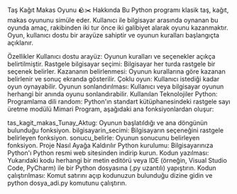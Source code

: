 Taş Kağıt Makas Oyunu 🪨✂️
Hakkında
Bu Python programı klasik taş, kağıt, makas oyununu simüle eder. Kullanıcı ile bilgisayar arasında oynanan bu oyunda amaç, rakibinden iki tur önce iki galibiyet alarak oyunu kazanmaktır. Oyun, kullanıcı dostu bir arayüze sahiptir ve oyunun kuralları başlangıçta açıklanır.

Özellikler
Kullanıcı dostu arayüz: Oyunun kuralları ve seçenekler açıkça belirtilmiştir.
Rastgele bilgisayar seçimi: Bilgisayar her turda rastgele bir seçenek belirler.
Kazananın belirlenmesi: Oyunun kurallarına göre kazanan belirlenir ve sonuç ekranda gösterilir.
Çoklu oyun: Kullanıcı istediği kadar oyun oynayabilir.
Oyunun sonlandırılması: Kullanıcı veya bilgisayar oyunun herhangi bir anında oyunu sonlandırabilir.
Kullanılan Teknolojiler
Python: Programlama dili
random: Python'ın standart kütüphanesindeki rastgele sayı üretme modülü
Mimari
Program, aşağıdaki ana fonksiyonlardan oluşur:

tas_kagit_makas_Tunay_Aktug: Oyunun başlatıldığı ve ana döngünün bulunduğu fonksiyon.
bilgisayarin_secimi: Bilgisayarın seçeneğini rastgele belirleyen fonksiyon.
sonucu_belirle: Oyunun sonucunu belirleyen fonksiyon.
Proje Nasıl Ayağa Kaldırılır
Python kurulumu: Bilgisayarınıza Python'ı Python resmi web sitesinden indirip kurun.
Kodun yazılması: Yukarıdaki kodu herhangi bir metin editörü veya IDE (örneğin, Visual Studio Code, PyCharm) ile bir Python dosyasına (.py uzantılı) yapıştırın.
Kodun çalıştırılması: Komut satırını açıp kodunuzun bulunduğu dizine gidin ve python dosya_adi.py komutunu çalıştırın.

